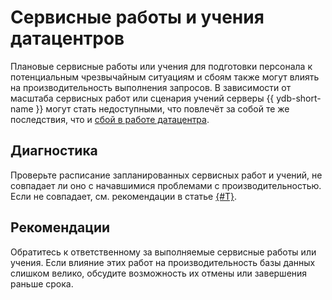# Сервисные работы и учения датацентров

Плановые сервисные работы или учения для подготовки персонала к потенциальным чрезвычайным ситуациям и сбоям также могут влиять на производительность выполнения запросов. В зависимости от масштаба сервисных работ или сценария учений серверы {{ ydb-short-name }} могут стать недоступными, что повлечёт за собой те же последствия, что и [сбой в работе датацентра](./dc-outage.md).

## Диагностика

Проверьте расписание запланированных сервисных работ и учений, не совпадает ли оно с начавшимися проблемами с производительностью. Если не совпадает, см. рекомендации в статье [{#T}](dc-outage.md).

## Рекомендации

Обратитесь к ответственному за выполняемые сервисные работы или учения. Если влияние этих работ на производительность базы данных слишком велико, обсудите возможность их отмены или завершения раньше срока.
